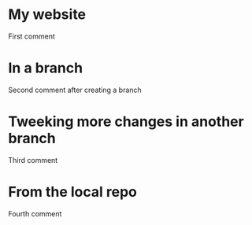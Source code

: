 # My website

First comment
# In a branch

Second comment after creating a branch

# Tweeking more changes in another branch

Third comment

# From the local repo

Fourth comment